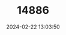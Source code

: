 ---
title: "14886"
category: "Notropis imeldae"
draft: false
date: 2024-02-22 13:03:50
languages:
  Spanish; Castilian: ["Sardinita de Rio Verde"]
---